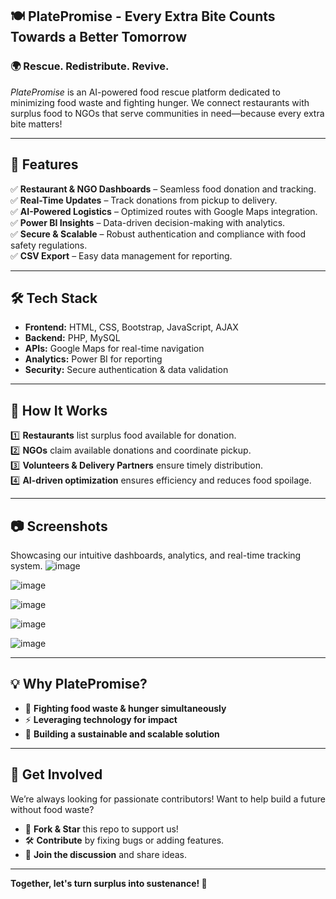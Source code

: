 ## 🍽️ PlatePromise - Every Extra Bite Counts Towards a Better Tomorrow

### 🌍 Rescue. Redistribute. Revive.
*PlatePromise* is an AI-powered food rescue platform dedicated to minimizing food waste and fighting hunger. We connect restaurants with surplus food to NGOs that serve communities in need—because every extra bite matters!  

---

## 🚀 Features
✅ **Restaurant & NGO Dashboards** – Seamless food donation and tracking.  
✅ **Real-Time Updates** – Track donations from pickup to delivery.  
✅ **AI-Powered Logistics** – Optimized routes with Google Maps integration.  
✅ **Power BI Insights** – Data-driven decision-making with analytics.  
✅ **Secure & Scalable** – Robust authentication and compliance with food safety regulations.  
✅ **CSV Export** – Easy data management for reporting.  

---

## 🛠️ Tech Stack
- **Frontend:** HTML, CSS, Bootstrap, JavaScript, AJAX  
- **Backend:** PHP, MySQL  
- **APIs:** Google Maps for real-time navigation  
- **Analytics:** Power BI for reporting  
- **Security:** Secure authentication & data validation  

---

## 🎯 How It Works
1️⃣ **Restaurants** list surplus food available for donation.  
2️⃣ **NGOs** claim available donations and coordinate pickup.  
3️⃣ **Volunteers & Delivery Partners** ensure timely distribution.  
4️⃣ **AI-driven optimization** ensures efficiency and reduces food spoilage.  

---

## 📷 Screenshots 
Showcasing our intuitive dashboards, analytics, and real-time tracking system. 
![image](https://github.com/user-attachments/assets/2bcafcd9-c7f8-4868-838a-0b782740fbcb)

![image](https://github.com/user-attachments/assets/d9125050-efe9-4f30-bafa-276b2080a3fd)

![image](https://github.com/user-attachments/assets/50694304-8296-45d5-9d06-544fbc20b930)

![image](https://github.com/user-attachments/assets/33ea4d76-3b79-4d74-bfec-b44924f4bd6f)

![image](https://github.com/user-attachments/assets/090a6f5e-0a25-4e29-bf44-347e9098361f)




---

## 💡 Why PlatePromise?
- 🌱 **Fighting food waste & hunger simultaneously**  
- ⚡ **Leveraging technology for impact**  
- 🤝 **Building a sustainable and scalable solution**  

---

## 🤝 Get Involved
We’re always looking for passionate contributors! Want to help build a future without food waste?
- 🌟 **Fork & Star** this repo to support us!
- 🛠️ **Contribute** by fixing bugs or adding features.
- 💬 **Join the discussion** and share ideas.


---

**Together, let's turn surplus into sustenance! 💙**
